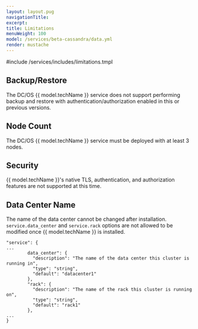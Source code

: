 ```yaml
---
layout: layout.pug
navigationTitle:
excerpt:
title: Limitations
menuWeight: 100
model: /services/beta-cassandra/data.yml
render: mustache
---
```

#include /services/includes/limitations.tmpl

## Backup/Restore

The DC/OS {{ model.techName }} service does not support performing backup and restore with authentication/authorization enabled in this or previous versions.

## Node Count

The DC/OS {{ model.techName }} service must be deployed with at least 3 nodes.

## Security

{{ model.techName }}'s native TLS, authentication, and authorization features are not supported at this time.

## Data Center Name

The name of the data center cannot be changed after installation. `service.data_center` and `service.rack` options are not allowed to be modified once {{ model.techName }} is installed.

```
"service": {
...
        data_center": {
          "description": "The name of the data center this cluster is running in",
          "type": "string",
          "default": "datacenter1"
        },
        "rack": {
          "description": "The name of the rack this cluster is running on",
          "type": "string",
          "default": "rack1"
        },
...
}
```

